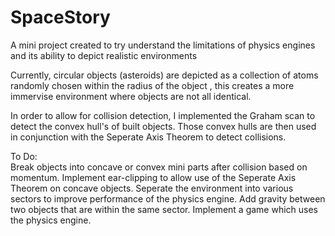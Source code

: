 # SpaceStory
A mini project created to try understand the limitations of physics engines and its ability to depict realistic environments

Currently, circular objects (asteroids) are depicted as a collection of atoms randomly chosen within the radius of the object
, this creates a more immervise environment where objects are not all identical.

In order to allow for collision detection, I implemented the Graham scan to detect the convex hull's of built objects.
Those convex hulls are then used in conjunction with the Seperate Axis Theorem to detect collisions.

To Do:  
Break objects into concave or convex mini parts after collision based on momentum.
Implement ear-clipping to allow use of the Seperate Axis Theorem on concave objects.
Seperate the environment into various sectors to improve performance of the physics engine.
Add gravity between two objects that are within the same sector.
Implement a game which uses the physics engine.
